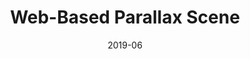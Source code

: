 ---
title: Web-Based Parallax Scene
description: Recreating the awesome parallax effect from firewatchgame.com for a friend's wedding website
date: 2019-06
dateformat: MonthYear
---